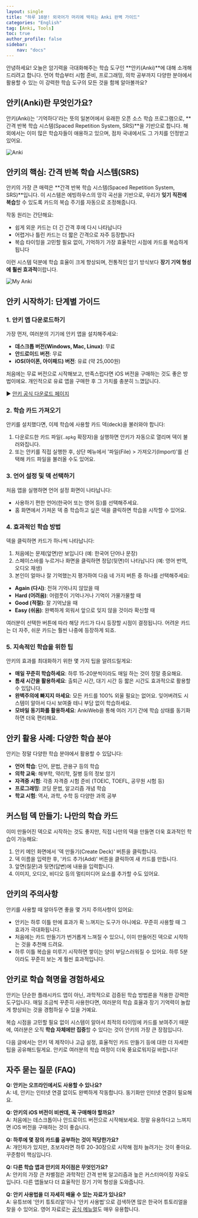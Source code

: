 ```yaml
---
layout: single
title: "하루 10분! 외국어가 머리에 박히는 Anki 완벽 가이드"
categories: "English"
tag: [Anki, Tools]
toc: true
author_profile: false
sidebar:
    nav: "docs"
---
```

안녕하세요! 오늘은 암기력을 극대화해주는 학습 도구인 **안키(Anki)**에 대해 소개해드리려고 합니다. 언어 학습부터 시험 준비, 프로그래밍, 의학 공부까지 다양한 분야에서 활용할 수 있는 이 강력한 학습 도구의 모든 것을 함께 알아볼까요?

## 안키(Anki)란 무엇인가요?

안키(Anki)는 '기억하다'라는 뜻의 일본어에서 유래한 오픈 소스 학습 프로그램으로, **간격 반복 학습 시스템(Spaced Repetition System, SRS)**을 기반으로 합니다. 해외에서는 이미 많은 학습자들이 애용하고 있으며, 점차 국내에서도 그 가치를 인정받고 있어요.

![Anki](/assets/post-images/2025-04-16-AnkiGuide/Anki.png)

## 안키의 핵심: 간격 반복 학습 시스템(SRS)

안키의 가장 큰 매력은 **간격 반복 학습 시스템(Spaced Repetition System, SRS)**입니다. 이 시스템은 에빙하우스의 망각 곡선을 기반으로, 우리가 **잊기 직전에 복습**할 수 있도록 카드의 복습 주기를 자동으로 조정해줍니다.

작동 원리는 간단해요:

- 쉽게 외운 카드는 더 긴 간격 후에 다시 나타납니다
- 어렵거나 틀린 카드는 더 짧은 간격으로 자주 등장합니다
- 복습 타이밍을 고민할 필요 없이, 기억하기 가장 효율적인 시점에 카드를 복습하게 됩니다

이런 시스템 덕분에 학습 효율이 크게 향상되며, 전통적인 암기 방식보다 **장기 기억 형성에 훨씬 효과적**이랍니다.

![My Anki](/assets/post-images/2025-04-16-AnkiGuide/My%20Anki.png)

## 안키 시작하기: 단계별 가이드

### 1. 안키 앱 다운로드하기

가장 먼저, 여러분의 기기에 안키 앱을 설치해주세요:

- **데스크톱 버전(Windows, Mac, Linux)**: 무료
- **안드로이드 버전**: 무료
- **iOS(아이폰, 아이패드) 버전**: 유료 (약 25,000원)

처음에는 무료 버전으로 시작해보고, 만족스럽다면 iOS 버전을 구매하는 것도 좋은 방법이에요. 개인적으로 유료 앱을 구매한 후 그 가치를 충분히 느꼈답니다.

▶ [안키 공식 다운로드 페이지](https://apps.ankiweb.net/)

### 2. 학습 카드 가져오기

안키를 설치했다면, 이제 학습에 사용할 카드 덱(deck)을 불러와야 합니다:

1. 다운로드한 카드 파일(`.apkg` 확장자)을 실행하면 안키가 자동으로 열리며 덱이 불러와집니다.
2. 또는 안키를 직접 실행한 후, 상단 메뉴에서 '파일(File) > 가져오기(Import)'를 선택해 카드 파일을 불러올 수도 있어요.

### 3. 언어 설정 및 덱 선택하기

처음 앱을 실행하면 언어 설정 화면이 나타납니다:

- 사용하기 편한 언어(한국어 또는 영어 등)를 선택해주세요.
- 홈 화면에서 가져온 덱 중 학습하고 싶은 덱을 클릭하면 학습을 시작할 수 있어요.

### 4. 효과적인 학습 방법

덱을 클릭하면 카드가 하나씩 나타납니다:

1. 처음에는 문제(앞면)만 보입니다 (예: 한국어 단어나 문장)
2. 스페이스바를 누르거나 화면을 클릭하면 정답(뒷면)이 나타납니다 (예: 영어 번역, 오디오 재생)
3. 본인이 얼마나 잘 기억했는지 평가하여 다음 네 가지 버튼 중 하나를 선택해주세요:

- **Again (다시)**: 전혀 기억나지 않았을 때
- **Hard (어려움)**: 어렴풋이 기억나거나 기억이 가물가물할 때
- **Good (적절)**: 잘 기억났을 때
- **Easy (쉬움)**: 완벽하게 외워서 앞으로 잊지 않을 것이라 확신할 때

여러분이 선택한 버튼에 따라 해당 카드가 다시 등장할 시점이 결정됩니다. 어려운 카드는 더 자주, 쉬운 카드는 훨씬 나중에 등장하게 되죠.

### 5. 지속적인 학습을 위한 팁

안키의 효과를 최대화하기 위한 몇 가지 팁을 알려드릴게요:

- **매일 꾸준히 학습하세요**: 하루 15-20분씩이라도 매일 하는 것이 정말 중요해요.
- **틈새 시간을 활용하세요**: 출퇴근 시간, 대기 시간 등 짧은 시간도 효과적으로 활용할 수 있답니다.
- **완벽주의에 빠지지 마세요**: 모든 카드를 100% 외울 필요는 없어요. 잊어버려도 시스템이 알아서 다시 보여줄 테니 부담 없이 학습하세요.
- **모바일 동기화를 활용하세요**: AnkiWeb을 통해 여러 기기 간에 학습 상태를 동기화하면 더욱 편리해요.

## 안키 활용 사례: 다양한 학습 분야

안키는 정말 다양한 학습 분야에서 활용할 수 있답니다:

- **언어 학습**: 단어, 문법, 관용구 등의 학습
- **의학 교육**: 해부학, 약리학, 질병 등의 정보 암기
- **자격증 시험**: 각종 자격증 시험 준비 (TOEIC, TOEFL, 공무원 시험 등)
- **프로그래밍**: 코딩 문법, 알고리즘 개념 학습
- **학교 시험**: 역사, 과학, 수학 등 다양한 과목 공부

## 커스텀 덱 만들기: 나만의 학습 카드

이미 만들어진 덱으로 시작하는 것도 좋지만, 직접 나만의 덱을 만들면 더욱 효과적인 학습이 가능해요:

1. 안키 메인 화면에서 '덱 만들기(Create Deck)' 버튼을 클릭합니다.
2. 덱 이름을 입력한 후, '카드 추가(Add)' 버튼을 클릭하여 새 카드를 만듭니다.
3. 앞면(질문)과 뒷면(답변)에 내용을 입력합니다.
4. 이미지, 오디오, 비디오 등의 멀티미디어 요소를 추가할 수도 있어요.

## 안키의 주의사항

안키를 사용할 때 알아두면 좋을 몇 가지 주의사항이 있어요:

- 안키는 하루 이틀 만에 효과가 확 느껴지는 도구가 아니에요. 꾸준히 사용할 때 그 효과가 극대화됩니다.
- 처음에는 카드 만들기가 번거롭게 느껴질 수 있으니, 이미 만들어진 덱으로 시작하는 것을 추천해 드려요.
- 하루 이틀 복습을 미루기 시작하면 쌓이는 양이 부담스러워질 수 있어요. 하루 5분이라도 꾸준히 보는 게 훨씬 효과적입니다.

## 안키로 학습 혁명을 경험하세요

안키는 단순한 플래시카드 앱이 아닌, 과학적으로 검증된 학습 방법론을 적용한 강력한 도구입니다. 매일 조금씩 꾸준히 사용한다면, 여러분의 학습 효율과 장기 기억력이 놀랍게 향상되는 것을 경험하실 수 있을 거예요.

복습 시점을 고민할 필요 없이 시스템이 알아서 최적의 타이밍에 카드를 보여주기 때문에, 여러분은 오직 **학습 자체에만 집중**할 수 있다는 것이 안키의 가장 큰 장점입니다.

다음 글에서는 안키 덱 제작이나 고급 설정, 효율적인 카드 만들기 등에 대한 더 자세한 팁을 공유해드릴게요. 안키로 여러분의 학습 여정이 더욱 풍요로워지길 바랍니다!

## 자주 묻는 질문 (FAQ)

**Q: 안키는 오프라인에서도 사용할 수 있나요?**  
A: 네, 안키는 인터넷 연결 없이도 완벽하게 작동합니다. 동기화만 인터넷 연결이 필요해요.

**Q: 안키의 iOS 버전이 비싼데, 꼭 구매해야 할까요?**  
A: 처음에는 데스크톱이나 안드로이드 버전으로 시작해보세요. 정말 유용하다고 느껴지면 iOS 버전을 구매하는 것이 좋습니다.

**Q: 하루에 몇 장의 카드를 공부하는 것이 적당한가요?**  
A: 개인차가 있지만, 초보자라면 하루 20-30장으로 시작해 점차 늘려가는 것이 좋아요. 꾸준함이 핵심입니다.

**Q: 다른 학습 앱과 안키의 차이점은 무엇인가요?**  
A: 안키의 가장 큰 차별점은 과학적인 간격 반복 알고리즘과 높은 커스터마이징 자유도입니다. 다른 앱들보다 더 효율적인 장기 기억 형성을 도와줍니다.

**Q: 안키 사용법을 더 자세히 배울 수 있는 자료가 있나요?**  
A: 유튜브에 '안키 튜토리얼'이나 '안키 사용법'으로 검색하면 많은 한국어 튜토리얼을 찾을 수 있어요. 영어 자료로는 [공식 메뉴얼](https://docs.ankiweb.net/)도 매우 유용합니다.